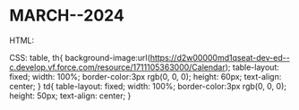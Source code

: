 # MARCH--2024

HTML:
<template>
    <table width="500" border="5" bgcolor="LightGray">
        <thead>
          <tr>
            <th colspan ="7" style ="text-align: center;"> MARCH--2024 </th>
          </tr>
        </thead>
        <thead>
          <tr>
            <!-- Here we have applied inline style 
              to make it more attractive-->
            <td style="color: white; background: rgb(169, 122, 190);">Sun</td>
            <td style="color: white; background: rgb(169, 122, 190);">Mon</td>
            <td style="color: white; background: rgb(169, 122, 190);">Tue</td>
            <td style="color: white; background: rgb(169, 122, 190);">Wed</td>
            <td style="color: white; background: rgb(169, 122, 190);">Thu</td>
            <td style="color: white; background: rgb(169, 122, 190);">Fri</td>
            <td style="color: white; background: rgb(169, 122, 190);">sat</td>
          </tr>
        </thead>
        
        <tbody >
          <tr>
            <td></td>
            <td></td>
            <td></td>
            <td></td>
            <td></td>
            <td>1</td>
            <td>2</td>
          </tr>
          <tr></tr>
          <tr>
            <td style="color : rgb(232, 83, 83)">3</td>
            <td>4</td>
            <td>5</td>
            <td>6</td>
            <td>7</td>
            <td style="color: rgb(17, 17, 17); background: rgb(181, 224, 226);">
              <div style="text-align: left; vertical-align: top-corner; color:darkslategray; font-size: 11px;">MAHA SHIVRATRI</div>
              <div style="padding-bottom:10px; text-align:centre;">8</div></td>
            <td>9</td>
          </tr>
          <tr>
            <td style="color : rgb(232, 83, 83)">10</td>
            <td>11</td>
            <td>12</td>
            <td>13</td>
            <td>14</td>
            <td>15</td>
            <td>16</td>
          </tr>
          <tr>
            <td style="color : rgb(232, 83, 83)">17</td>
            <td>18</td>
            <td>19</td>
            <td>20</td>
            <td>21</td>
            <td>22</td>
            <td>23</td>
          </tr>
          <tr>
            <td style="color : rgb(232, 83, 83)">24</td>
            <td style="color: rgb(9, 9, 9); background: rgb(216, 172, 212);">
              <div style="text-align: left; vertical-align: top-corner; color:darkslategray; font-size: 11px;">Holi Festday</div>
              <div style="padding-bottom:10px;; text-align:centre;">25</div>
            </td>
            <td >26</td>
            <td>27</td>
            <td>28</td>
            <td style="color: rgb(13, 12, 12); background: rgb(236, 237, 193); text-align: center;">
              <div style="text-align: left; vertical-align: top-corner; color:darkslategray; font-size: 11px;">Good Friday</div> 
              <div style="padding-bottom:10px; text-align:centre;">29</div>
            </td>
            <td>30</td>
          </tr>
          <tr>
            <td style="color : rgb(232, 83, 83)">31</td>
            <td>1</td>
            <td>2</td>
            <td>3</td>
            <td>4</td>
            <td>5</td>
            <td>6</td>
          </tr>
        </tbody>
    </table>
  </template>

CSS:
table, th{
    background-image:url(https://d2w00000md1qseat-dev-ed--c.develop.vf.force.com/resource/1711105363000/Calendar);
    table-layout: fixed;
    width: 100%;
    border-color:3px rgb(0, 0, 0);
    height: 60px;
    text-align: center;
}
td{
    table-layout: fixed;
    width: 100%;
    border-color:3px rgb(0, 0, 0);
    height: 50px;
    text-align: center;
  }
